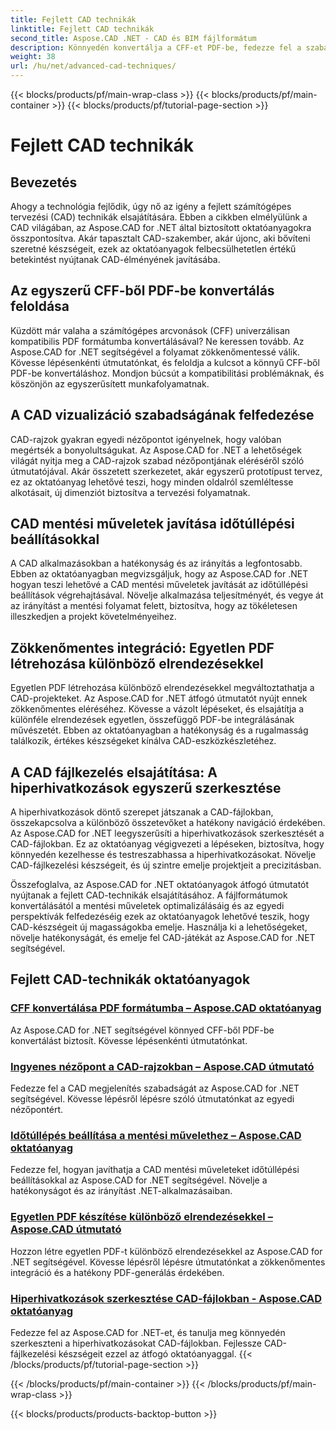 ```yaml
---
title: Fejlett CAD technikák
linktitle: Fejlett CAD technikák
second_title: Aspose.CAD .NET - CAD és BIM fájlformátum
description: Könnyedén konvertálja a CFF-et PDF-be, fedezze fel a szabad nézőpontot a CAD-rajzokban, állítson be időtúllépéseket a mentési műveletekhez, készítsen PDF-eket az Aspose.CAD for .NET oktatóanyaggal.
weight: 38
url: /hu/net/advanced-cad-techniques/
---
```


{{< blocks/products/pf/main-wrap-class >}}
{{< blocks/products/pf/main-container >}}
{{< blocks/products/pf/tutorial-page-section >}}

# Fejlett CAD technikák

## Bevezetés

Ahogy a technológia fejlődik, úgy nő az igény a fejlett számítógépes tervezési (CAD) technikák elsajátítására. Ebben a cikkben elmélyülünk a CAD világában, az Aspose.CAD for .NET által biztosított oktatóanyagokra összpontosítva. Akár tapasztalt CAD-szakember, akár újonc, aki bővíteni szeretné készségeit, ezek az oktatóanyagok felbecsülhetetlen értékű betekintést nyújtanak CAD-élményének javításába.

## Az egyszerű CFF-ből PDF-be konvertálás feloldása

Küzdött már valaha a számítógépes arcvonások (CFF) univerzálisan kompatibilis PDF formátumba konvertálásával? Ne keressen tovább. Az Aspose.CAD for .NET segítségével a folyamat zökkenőmentessé válik. Kövesse lépésenkénti útmutatónkat, és feloldja a kulcsot a könnyű CFF-ből PDF-be konvertáláshoz. Mondjon búcsút a kompatibilitási problémáknak, és köszönjön az egyszerűsített munkafolyamatnak.

## A CAD vizualizáció szabadságának felfedezése

CAD-rajzok gyakran egyedi nézőpontot igényelnek, hogy valóban megértsék a bonyolultságukat. Az Aspose.CAD for .NET a lehetőségek világát nyitja meg a CAD-rajzok szabad nézőpontjának eléréséről szóló útmutatójával. Akár összetett szerkezetet, akár egyszerű prototípust tervez, ez az oktatóanyag lehetővé teszi, hogy minden oldalról szemléltesse alkotásait, új dimenziót biztosítva a tervezési folyamatnak.

## CAD mentési műveletek javítása időtúllépési beállításokkal

A CAD alkalmazásokban a hatékonyság és az irányítás a legfontosabb. Ebben az oktatóanyagban megvizsgáljuk, hogy az Aspose.CAD for .NET hogyan teszi lehetővé a CAD mentési műveletek javítását az időtúllépési beállítások végrehajtásával. Növelje alkalmazása teljesítményét, és vegye át az irányítást a mentési folyamat felett, biztosítva, hogy az tökéletesen illeszkedjen a projekt követelményeihez.

## Zökkenőmentes integráció: Egyetlen PDF létrehozása különböző elrendezésekkel

Egyetlen PDF létrehozása különböző elrendezésekkel megváltoztathatja a CAD-projekteket. Az Aspose.CAD for .NET átfogó útmutatót nyújt ennek zökkenőmentes eléréséhez. Kövesse a vázolt lépéseket, és elsajátítja a különféle elrendezések egyetlen, összefüggő PDF-be integrálásának művészetét. Ebben az oktatóanyagban a hatékonyság és a rugalmasság találkozik, értékes készségeket kínálva CAD-eszközkészletéhez.

## A CAD fájlkezelés elsajátítása: A hiperhivatkozások egyszerű szerkesztése

A hiperhivatkozások döntő szerepet játszanak a CAD-fájlokban, összekapcsolva a különböző összetevőket a hatékony navigáció érdekében. Az Aspose.CAD for .NET leegyszerűsíti a hiperhivatkozások szerkesztését a CAD-fájlokban. Ez az oktatóanyag végigvezeti a lépéseken, biztosítva, hogy könnyedén kezelhesse és testreszabhassa a hiperhivatkozásokat. Növelje CAD-fájlkezelési készségeit, és új szintre emelje projektjeit a precizitásban.

Összefoglalva, az Aspose.CAD for .NET oktatóanyagok átfogó útmutatót nyújtanak a fejlett CAD-technikák elsajátításához. A fájlformátumok konvertálásától a mentési műveletek optimalizálásáig és az egyedi perspektívák felfedezéséig ezek az oktatóanyagok lehetővé teszik, hogy CAD-készségeit új magasságokba emelje. Használja ki a lehetőségeket, növelje hatékonyságát, és emelje fel CAD-játékát az Aspose.CAD for .NET segítségével.
## Fejlett CAD-technikák oktatóanyagok
### [CFF konvertálása PDF formátumba – Aspose.CAD oktatóanyag](./converting-cff-to-pdf-format/)
Az Aspose.CAD for .NET segítségével könnyed CFF-ből PDF-be konvertálást biztosít. Kövesse lépésenkénti útmutatónkat.
### [Ingyenes nézőpont a CAD-rajzokban – Aspose.CAD útmutató](./free-point-of-view-in-cad-drawings/)
Fedezze fel a CAD megjelenítés szabadságát az Aspose.CAD for .NET segítségével. Kövesse lépésről lépésre szóló útmutatónkat az egyedi nézőpontért.
### [Időtúllépés beállítása a mentési művelethez – Aspose.CAD oktatóanyag](./setting-timeout-on-save-operation/)
Fedezze fel, hogyan javíthatja a CAD mentési műveleteket időtúllépési beállításokkal az Aspose.CAD for .NET segítségével. Növelje a hatékonyságot és az irányítást .NET-alkalmazásaiban.
### [Egyetlen PDF készítése különböző elrendezésekkel – Aspose.CAD útmutató](./creating-single-pdf-with-different-layouts/)
Hozzon létre egyetlen PDF-t különböző elrendezésekkel az Aspose.CAD for .NET segítségével. Kövesse lépésről lépésre útmutatónkat a zökkenőmentes integráció és a hatékony PDF-generálás érdekében.
### [Hiperhivatkozások szerkesztése CAD-fájlokban - Aspose.CAD oktatóanyag](./editing-hyperlinks-in-cad-files/)
Fedezze fel az Aspose.CAD for .NET-et, és tanulja meg könnyedén szerkeszteni a hiperhivatkozásokat CAD-fájlokban. Fejlessze CAD-fájlkezelési készségeit ezzel az átfogó oktatóanyaggal.
{{< /blocks/products/pf/tutorial-page-section >}}

{{< /blocks/products/pf/main-container >}}
{{< /blocks/products/pf/main-wrap-class >}}

{{< blocks/products/products-backtop-button >}}
